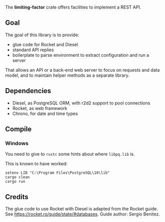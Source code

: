 The **limiting-factor** crate offers facilities to implement a REST API.

## Goal

The goal of this library is to provide:

  - glue code for Rocket and Diesel
  - standard API replies
  - boilerplate to parse environment to extract configuration and run a server

That allows an API or a back-end web server to focus on requests and data model,
and to maintain helper methods as a separate library.

## Dependencies

* Diesel, as PostgreSQL ORM, with r2d2 support to pool connections
* Rocket, as web framework
* Chrono, for date and time types

## Compile

### Windows

You need to give to `rustc` some hints about where `libpq.lib` is.

This is known to have worked:

```
setenv LIB "C:\Program Files\PostgreSQL\10\lib"
cargo clean
cargo run
```


## Credits

The glue code to use Rocket with Diesel is adapted from the Rocket guide.
See https://rocket.rs/guide/state/#databases. Guide author: Sergio Benitez.
